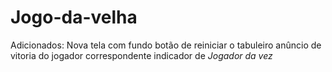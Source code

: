# Jogo-da-velha
Adicionados:
Nova tela com fundo 
botão de reiniciar o tabuleiro
anûncio de vitoria do jogador correspondente
indicador de *Jogador da vez*
